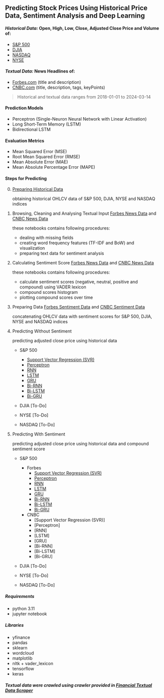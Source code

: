 ## Predicting Stock Prices Using Historical Price Data, Sentiment Analysis and Deep Learning

#### *Historical Data:* Open, High, Low, Close, Adjusted Close Price and Volume of:
- [S&P 500](./data/input/sp500.csv)
- [DJIA](./data/input/djia.csv)
- [NASDAQ](./data/input/nasdaq.csv)
- [NYSE](./data/input/nyse.csv)

#### *Textual Data:* News Headlines of:
- [Forbes.com](./data/input/forbes-news.csv) (title and description)
- [CNBC.com](./data/input/cnbc-news.zip) (title, description, tags, keyPoints)

> Historical and textual data ranges from 2018-01-01 to 2024-03-14

#### Prediction Models

- Perceptron (Single-Neuron Neural Network with Linear Activation)
- Long Short-Term Memory (LSTM)
- Bidirectional LSTM

#### Evaluation Metrics

- Mean Squared Error (MSE)
- Root Mean Squared Error (RMSE)
- Mean Absolute Error (MAE)
- Mean Absolute Percentage Error (MAPE)

#### Steps for Predicting

0. [Preparing Historical Data](./00_download_historical_data.ipynb)
	
	obtaining historical OHLCV data of S&P 500, DJIA, NYSE and NASDAQ indices

1. Browsing, Cleaning and Analysing Textual Input [Forbes News Data](./01_1_browse_forbes_news_dataset.ipynb) and [CNBC News Data](./01_2_browse_cnbc_news_data.ipynb)

	these notebooks contains following procedures:

	- dealing with missing fields
	- creating word frequency features (TF-IDF and BoW) and visualization
	- preparing text data for sentiment analysis

2. Calculating Sentiment Score [Forbes News Data](./02_1_forbes_news_sentiment_analysis.ipynb) and [CNBC News Data](./02_2_cnbc_news_sentiment_analysis.ipynb)

	these notebooks contains following procedures:

	- calculate sentiment scores (negative, neutral, positive and compound) using VADER lexicon
	- compound scores histogram
	- plotting compound scores over time

3. Preparing Data [Forbes Sentiment Data](./03_1_data_prepration_forbes.ipynb) and [CNBC Sentiment Data](./03_2_data_prepration_cnbc.ipynb)
	
	concatenating OHLCV data with sentiment scores for S&P 500, DJIA, NYSE and NASDAQ indices

4. Predicting Without Sentiment
	
	predicting adjusted close price using historical data
	
	- S&P 500
		- [Support Vector Regression (SVR)](./04_01_01_predict_sp500_without_sentiment_SVR.ipynb)
		- [Perceptron](./04_01_02_predict_sp500_without_sentiment_Perceptron.ipynb)
		- [RNN](./04_01_03_predict_sp500_without_sentiment_RNN.ipynb)
		- [LSTM](./04_01_04_predict_sp500_without_sentiment_LSTM.ipynb)
		- [GRU](./04_01_05_predict_sp500_without_sentiment_GRU.ipynb)
		- [Bi-RNN](./04_01_06_predict_sp500_without_sentiment_BiRNN.ipynb)
		- [Bi-LSTM](./04_01_07_predict_sp500_without_sentiment_BiLSTM.ipynb)
		- [Bi-GRU](./04_01_08_predict_sp500_without_sentiment_BiGRU.ipynb)

	- DJIA [To-Do]
	- NYSE [To-Do]
	- NASDAQ [To-Do]

5. Predicting With Sentiment
	
	predicting adjusted close price using historical data and compound sentiment score

	- S&P 500
		- Forbes
			- [Support Vector Regression (SVR)](./05_01_01_01_predict_sp500_with_forbes_sentiment_SVR.ipynb)
			- [Perceptron](./05_01_01_02_predict_sp500_with_forbes_sentiment_Perceptron.ipynb)
			- [RNN](./05_01_01_03_predict_sp500_with_forbes_sentiment_RNN.ipynb)
			- [LSTM](./05_01_01_04_predict_sp500_with_forbes_sentiment_LSTM.ipynb)
			- [GRU](./05_01_01_05_predict_sp500_with_forbes_sentiment_GRU.ipynb)
			- [Bi-RNN](./05_01_01_06_predict_sp500_with_forbes_sentiment_BiRNN.ipynb)
			- [Bi-LSTM](./05_01_01_07_predict_sp500_with_forbes_sentiment_BiLSTM.ipynb)
			- [Bi-GRU](./05_01_01_08_predict_sp500_with_forbes_sentiment_BiGRU.ipynb)
		- CNBC
			- [Support Vector Regression (SVR)]
			- [Perceptron]
			- [RNN]
			- [LSTM]
			- [GRU]
			- [Bi-RNN]
			- [Bi-LSTM]
			- [Bi-GRU]

	- DJIA [To-Do]
	- NYSE [To-Do]
	- NASDAQ [To-Do]

##### Requirements

- python 3.11
- jupyter notebook

##### Libraries

- yfinance
- pandas
- sklearn
- wordcloud
- matplotlib
- nltk + vader_lexicon
- tensorflow
- keras

##### Textual data were crawled using crawler provided in [Financial Textual Data Scraper](https://github.com/amirali022/fintxt)